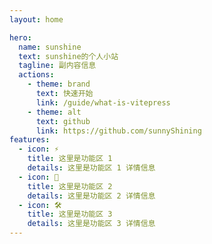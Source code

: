 ```yaml
---
layout: home

hero:
  name: sunshine
  text: sunshine的个人小站
  tagline: 副内容信息
  actions:
    - theme: brand
      text: 快速开始
      link: /guide/what-is-vitepress
    - theme: alt
      text: github
      link: https://github.com/sunnyShining
features:
  - icon: ⚡️
    title: 这里是功能区 1
    details: 这里是功能区 1 详情信息
  - icon: 🖖
    title: 这里是功能区 2
    details: 这里是功能区 2 详情信息
  - icon: 🛠️
    title: 这里是功能区 3
    details: 这里是功能区 3 详情信息
---
```

